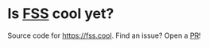 # Is [FSS](https://fair.io) cool yet?

Source code for https://fss.cool. Find an issue? Open a [PR](https://github.com/ezekg/fss.cool/pulls)!
